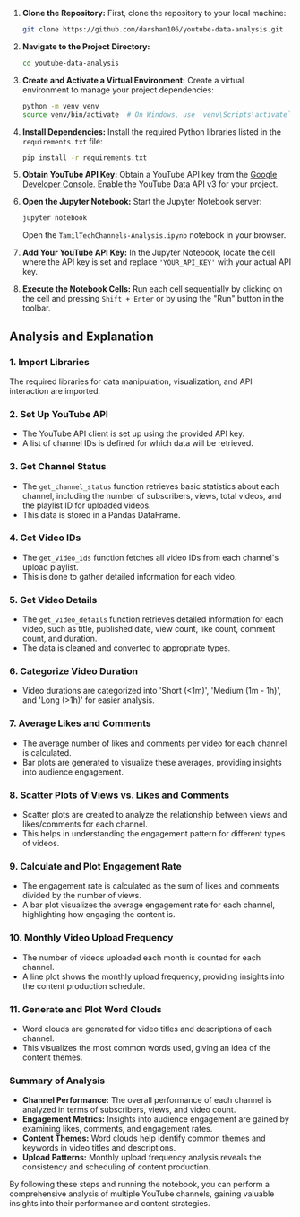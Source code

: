 1. **Clone the Repository:**
   First, clone the repository to your local machine:
   ```sh
   git clone https://github.com/darshan106/youtube-data-analysis.git
   ```

2. **Navigate to the Project Directory:**
   ```sh
   cd youtube-data-analysis
   ```

3. **Create and Activate a Virtual Environment:**
   Create a virtual environment to manage your project dependencies:
   ```sh
   python -m venv venv
   source venv/bin/activate  # On Windows, use `venv\Scripts\activate`
   ```

4. **Install Dependencies:**
   Install the required Python libraries listed in the `requirements.txt` file:
   ```sh
   pip install -r requirements.txt
   ```

5. **Obtain YouTube API Key:**
   Obtain a YouTube API key from the [Google Developer Console](https://console.developers.google.com/). Enable the YouTube Data API v3 for your project.

6. **Open the Jupyter Notebook:**
   Start the Jupyter Notebook server:
   ```sh
   jupyter notebook
   ```

   Open the `TamilTechChannels-Analysis.ipynb` notebook in your browser.

7. **Add Your YouTube API Key:**
   In the Jupyter Notebook, locate the cell where the API key is set and replace `'YOUR_API_KEY'` with your actual API key.

8. **Execute the Notebook Cells:**
   Run each cell sequentially by clicking on the cell and pressing `Shift + Enter` or by using the "Run" button in the toolbar.

## Analysis and Explanation

### 1. Import Libraries
   The required libraries for data manipulation, visualization, and API interaction are imported.

### 2. Set Up YouTube API
   - The YouTube API client is set up using the provided API key.
   - A list of channel IDs is defined for which data will be retrieved.

### 3. Get Channel Status
   - The `get_channel_status` function retrieves basic statistics about each channel, including the number of subscribers, views, total videos, and the playlist ID for uploaded videos.
   - This data is stored in a Pandas DataFrame.

### 4. Get Video IDs
   - The `get_video_ids` function fetches all video IDs from each channel's upload playlist.
   - This is done to gather detailed information for each video.

### 5. Get Video Details
   - The `get_video_details` function retrieves detailed information for each video, such as title, published date, view count, like count, comment count, and duration.
   - The data is cleaned and converted to appropriate types.

### 6. Categorize Video Duration
   - Video durations are categorized into 'Short (<1m)', 'Medium (1m - 1h)', and 'Long (>1h)' for easier analysis.

### 7. Average Likes and Comments
   - The average number of likes and comments per video for each channel is calculated.
   - Bar plots are generated to visualize these averages, providing insights into audience engagement.

### 8. Scatter Plots of Views vs. Likes and Comments
   - Scatter plots are created to analyze the relationship between views and likes/comments for each channel.
   - This helps in understanding the engagement pattern for different types of videos.

### 9. Calculate and Plot Engagement Rate
   - The engagement rate is calculated as the sum of likes and comments divided by the number of views.
   - A bar plot visualizes the average engagement rate for each channel, highlighting how engaging the content is.

### 10. Monthly Video Upload Frequency
   - The number of videos uploaded each month is counted for each channel.
   - A line plot shows the monthly upload frequency, providing insights into the content production schedule.

### 11. Generate and Plot Word Clouds
   - Word clouds are generated for video titles and descriptions of each channel.
   - This visualizes the most common words used, giving an idea of the content themes.

### Summary of Analysis
- **Channel Performance:** The overall performance of each channel is analyzed in terms of subscribers, views, and video count.
- **Engagement Metrics:** Insights into audience engagement are gained by examining likes, comments, and engagement rates.
- **Content Themes:** Word clouds help identify common themes and keywords in video titles and descriptions.
- **Upload Patterns:** Monthly upload frequency analysis reveals the consistency and scheduling of content production.

By following these steps and running the notebook, you can perform a comprehensive analysis of multiple YouTube channels, gaining valuable insights into their performance and content strategies.
